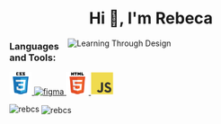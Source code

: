 <h1 align="center">Hi 👋, I'm Rebeca</h1>
<img align="right" alt="Learning Through Design" width="400" src="https://media1.giphy.com/media/kBLvnPFqxYzIRrzFxo/giphy.gif?cid=ecf05e479dqie4q4yzao7gnznh2wm5su8kojrmvbr8jalclx&ep=v1_gifs_search&rid=giphy.gif&ct=g](https://media2.giphy.com/media/kwyjFvuaqz5Kzcawp9/giphy.gif">

<p align="left">
</p>

<h3 align="left">Languages and Tools:</h3>
<a href="https://www.w3schools.com/css/" target="_blank" rel="noreferrer"> <img src="https://raw.githubusercontent.com/devicons/devicon/master/icons/css3/css3-original-wordmark.svg" alt="css3" width="40" height="40"/> </a> <a href="https://www.figma.com/" target="_blank" rel="noreferrer"> <img src="https://www.vectorlogo.zone/logos/figma/figma-icon.svg" alt="figma" width="40" height="40"/> </a> <a href="https://www.w3.org/html/" target="_blank" rel="noreferrer"> <img src="https://raw.githubusercontent.com/devicons/devicon/master/icons/html5/html5-original-wordmark.svg" alt="html5" width="40" height="40"/> </a> <a href="https://developer.mozilla.org/en-US/docs/Web/JavaScript" target="_blank" rel="noreferrer"> <img src="https://raw.githubusercontent.com/devicons/devicon/master/icons/javascript/javascript-original.svg" alt="javascript" width="40" height="40"/> </a> </p>

<p><img align="left" src="https://github-readme-stats.vercel.app/api/top-langs?username=rebcs&show_icons=true&locale=en&layout=compact" alt="rebcs" /></p>

<p>&nbsp;<img align="center" src="https://github-readme-stats.vercel.app/api?username=rebcs&show_icons=true&locale=en" alt="rebcs" /></p>
